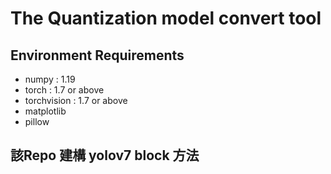 # The Quantization model convert tool

## Environment Requirements
* numpy : 1.19
* torch : 1.7 or above
* torchvision : 1.7 or above
* matplotlib
* pillow

## 該Repo 建構 yolov7 block 方法
